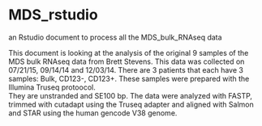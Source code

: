 # MDS_rstudio
an Rstudio document to process all the MDS_bulk_RNAseq data

This document is looking at the analysis of the original 9 samples of the MDS bulk RNAseq data from Brett Stevens.  This data was collected on 07/21/15, 09/14/14 
and 12/03/14.  There are 3 patients that each have 3 samples: Bulk, CD123-, CD123+.  These samples were prepared with the Illumina Truseq protoocol.  
They are unstranded and SE100 bp.  The data were analyzed with FASTP, trimmed with cutadapt using the Truseq adapter and aligned with Salmon and STAR using the 
human gencode V38 genome.
